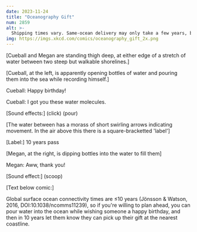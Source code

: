 ```yaml
---
date: 2023-11-24
title: "Oceanography Gift"
num: 2859
alt: >-
  Shipping times vary. Same-ocean delivery may only take a few years, but delivery from the Weddell Sea in Antarctica may take multiple decades, and molecules meant for inland seas like the Mediterranean may be returned as undeliverable by surface currents.
img: https://imgs.xkcd.com/comics/oceanography_gift_2x.png
---
```

[Cueball and Megan are standing thigh deep, at either edge of a stretch of water between two steep but walkable shorelines.]

[Cueball, at the left, is apparently opening bottles of water and pouring them into the sea while recording himself.]

Cueball: Happy birthday!

Cueball: I got you these water molecules.

[Sound effects:] (click) (pour)

[The water between has a morass of short swirling arrows indicating movement. In the air above this there is a square-bracketted 'label']

[Label:] 10 years pass <!-- Written like this in response to the possibility that Randall is trolling us, or causing us inconvenience, by using our "transscript format for a description" actually \*in\* the literal text... -->

[Megan, at the right, is dipping bottles into the water to fill them]

Megan: Aww, thank you!

[Sound effect:] (scoop)

[Text below comic:]

 Global surface ocean connectivity times are ≤10 years (Jönsson & Watson, 2016, DOI:10.1038/ncomms11239), so if you're willing to plan ahead, you can pour water into the ocean while wishing someone a happy birthday, and then in 10 years let them know they can pick up their gift at the nearest coastline.